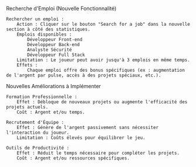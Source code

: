 Recherche d'Emploi (Nouvelle Fonctionnalité)

    Rechercher un emploi :
        Action : Cliquer sur le bouton "Search for a job" dans la nouvelle section à côté des statistiques.
        Emplois disponibles :
            Développeur Front-end
            Développeur Back-end
            Analyste Sécurité
            Développeur Full Stack
        Limitation : Le joueur peut avoir jusqu'à 3 emplois en même temps.
        Effets :
            Chaque emploi offre des bonus spécifiques (ex : augmentation de l'argent par pulse, accès à des projets spéciaux, etc.).

Nouvelles Améliorations à Implémenter

    Formation Professionnelle :
        Effet : Débloque de nouveaux projets ou augmente l'efficacité des projets actuels.
        Coût : Argent et/ou temps.

    Recrutement d'Équipe :
        Effet : Génère de l'argent passivement sans nécessiter l'interaction du joueur.
        Limitation : Coûts élevés pour équilibrer le jeu.

    Outils de Productivité :
        Effet : Réduit le temps nécessaire pour compléter les projets.
        Coût : Argent et/ou ressources spécifiques.